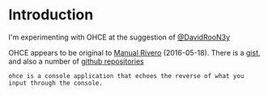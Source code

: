 # Introduction

I'm experimenting with OHCE at the suggestion of [@DavidRooN3y][1]

OHCE appears to be original to [Manual Rivero][2] (2016-05-18). 
There is a [gist][3], and also a number of [github repositories][4]
 
```
ohce is a console application that echoes the reverse of what you input through the console.
```
                               
[1]: https://twitter.com/DavidRooN3y/status/1560726560730222593
[2]: http://garajeando.blogspot.com/2016/05/the-ohce-kata-short-and-simple-exercise.html
[3]: https://gist.github.com/trikitrok/34ea4433bb88659ec4c557839c83aa26
[4]: https://github.com/trikitrok?tab=repositories&q=ohce&type=&language=&sort=stargazers